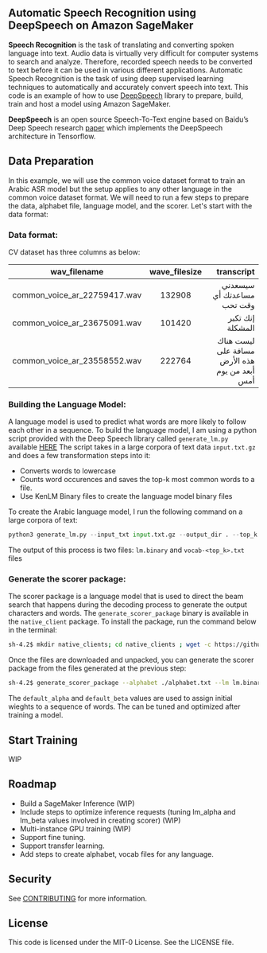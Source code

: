 ## Automatic Speech Recognition using DeepSpeech on Amazon SageMaker
**Speech Recognition** is the task of translating and converting spoken language into text. Audio data is virtually very difficult for computer systems to search and analyze. Therefore, recorded speech needs to be converted to text before it can be used in various different applications. Automatic Speech Recognition is the task of using deep supervised learning techniques to automatically and accurately convert speech into text. This code is an example of how to use [DeepSpeech](https://github.com/mozilla/DeepSpeech) library to prepare, build, train and host a model using Amazon SageMaker.

**DeepSpeech** is an open source Speech-To-Text engine based on Baidu’s Deep Speech research [paper](https://arxiv.org/pdf/1412.5567.pdf) which implements the DeepSpeech architecture in Tensorflow.

## Data Preparation
In this example, we will use the common voice dataset format to train an Arabic ASR model but the setup applies to any other language in the common voice dataset format. We will need to run a few steps to prepare the data, alphabet file, language model, and the scorer. Let's start with the data format:

### Data format:
CV dataset has three columns as below:

| wav_filename   |      wave_filesize      |  transcript |
|----------|:-------------:|------:|
| common_voice_ar_22759417.wav |  132908 | سيسعدني مساعدتك أي وقت تحب |
| common_voice_ar_23675091.wav |    101420   |   إنك تكبر المشكلة |
| common_voice_ar_23558552.wav | 222764 |    ليست هناك مسافة على هذه الأرض أبعد من يوم أمس |

### Building the Language Model:

A language model is used to predict what words are more likely to follow each other in a sequence. To build the language model, I am using a python script provided with the Deep Speech library called `generate_lm.py` available [HERE](https://github.com/mozilla/DeepSpeech/blob/master/data/lm/generate_lm.py) 
The script takes in a large corpora of text data `input.txt.gz` and does a few transformation steps into it:
- Converts words to lowercase
- Counts word occurences and saves the top-k most common words to a file.
- Use KenLM Binary files to create the language model binary files

To create the Arabic language model, I run the following command on a large corpora of text:
```python
python3 generate_lm.py --input_txt input.txt.gz --output_dir . --top_k 500000 --kenlm_bins native_client/kenlm/build/bin/ --arpa_order 5 --max_arpa_memory "85%" --arpa_prune "0|0|1" --binary_a_bits 255 --binary_q_bits 8 --binary_type trie —discount_fallback
```

The output of this process is two files: `lm.binary` and `vocab-<top_k>.txt` files

### Generate the scorer package:
The scorer package is a language model that is used to direct the beam search that happens during the decoding process to generate the output characters and words. The `generate_scorer_package` binary is available in the `native_client` package. To install the package, run the command below in the terminal:

```bash
sh-4.2$ mkdir native_clients; cd native_clients ; wget -c https://github.com/mozilla/DeepSpeech/releases/download/v0.9.3/native_client.amd64.cuda.linux.tar.xz && tar -Jxvf native_client.amd64.cuda.linux.tar.xz 
```
Once the files are downloaded and unpacked, you can generate the scorer package from the files generated at the previous step:

```bash
sh-4.2$ generate_scorer_package --alphabet ./alphabet.txt --lm lm.binary --vocab vocab-500000.txt --package kenlm.scorer --default_alpha 0.6560092006459668 --default_beta 2.3034529727156823
```

The `default_alpha` and `default_beta` values are used to assign initial wieghts to a sequence of words. The can be tuned and optimized after training a model. 


## Start Training
WIP

## Roadmap
- Build a SageMaker Inference (WIP)
- Include steps to optimize inference requests (tuning lm_alpha and lm_beta values involved in creating scorer) (WIP)
- Multi-instance GPU training (WIP)
- Support fine tuning.
- Support transfer learning.
- Add steps to create alphabet, vocab files for any language.

## Security

See [CONTRIBUTING](CONTRIBUTING.md#security-issue-notifications) for more information.

## License

This code is licensed under the MIT-0 License. See the LICENSE file.


